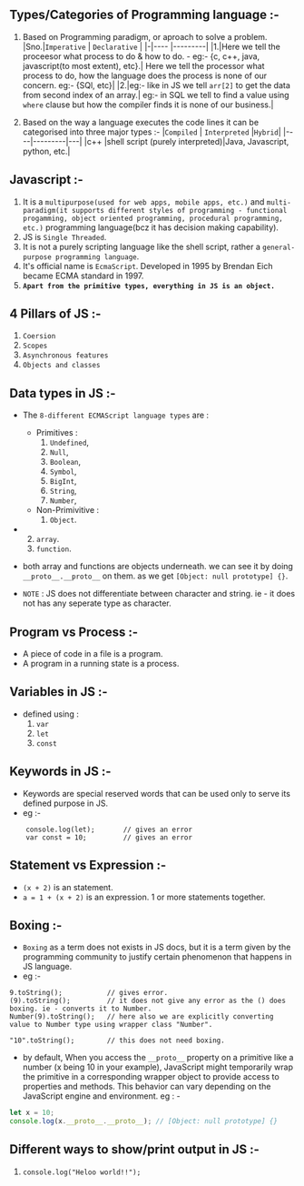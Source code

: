[](#intro)

## Types/Categories of Programming language :-

1.  Based on Programming paradigm, or aproach to solve a problem.
    |Sno.|`Imperative` | `Declarative` |
    |-|---- |---------|
    |1.|Here we tell the proceesor what process to do & how to do. - eg:- {c, c++, java, javascript(to most extent), etc}.| Here we tell the processor what process to do, how the language does the process is none of our concern. eg:- {SQl, etc}|
    |2.|eg:- like in JS we tell `arr[2]` to get the data from second index of an array.| eg:- in SQL we tell to find a value using `where` clause but how the compiler finds it is none of our business.|

2.  Based on the way a language executes the code lines it can be categorised into three major types :-
    |`Compiled` | `Interpreted` |`Hybrid`|
    |----|---------|---|
    |c++ |shell script (purely interpreted)|Java, Javascript, python, etc.|

## Javascript :-

1. It is a `multipurpose(used for web apps, mobile apps, etc.)` and `multi-paradigm(it supports different styles of programming - functional progamming, object oriented programming, procedural programming, etc.)` programming language(bcz it has decision making capability).
2. JS is `Single Threaded`.
3. It is not a purely scripting language like the shell script, rather a `general-purpose programming language`.
4. It's official name is `EcmaScript`. Developed in 1995 by Brendan Eich became ECMA standard in 1997.
5. **`Apart from the primitive types, everything in JS is an object.`**

## 4 Pillars of JS :-

1. `Coersion`
2. `Scopes`
3. `Asynchronous features`
4. `Objects and classes`

## Data types in JS :-

-   The `8-different ECMAScript language types` are :

    -   Primitives :
        1. `Undefined`,
        2. `Null`,
        3. `Boolean`,
        4. `Symbol`,
        5. `BigInt`,
        6. `String`,
        7. `Number`,
    -   Non-Primivitive :
        1. `Object`.

-   2.  `array`.
    3.  `function`.
-   both array and functions are objects underneath. we can see it by doing `__proto__.__proto__` on them. as we get `[Object: null prototype] {}`.

-   `NOTE` : JS does not differentiate between character and string. ie - it does not has any seperate type as character.

## Program vs Process :-

-   A piece of code in a file is a program.
-   A program in a running state is a process.

## Variables in JS :-

-   defined using :
    1. `var`
    2. `let`
    3. `const`

## Keywords in JS :-

-   Keywords are special reserved words that can be used only to serve its defined purpose in JS.
-   eg :-

```JS
    console.log(let);       // gives an error
    var const = 10;         // gives an error
```

## Statement vs Expression :-

-   `(x + 2)` is an statement.
-   `a = 1 + (x + 2)` is an expression. 1 or more statements together.

## Boxing :-

-   `Boxing` as a term does not exists in JS docs, but it is a term given by the programming community to justify certain phenomenon that happens in JS language.
-   eg :-

```JS
9.toString();           // gives error.
(9).toString();         // it does not give any error as the () does boxing. ie - converts it to Number.
Number(9).toString();   // here also we are explicitly converting value to Number type using wrapper class "Number".

"10".toString();        // this does not need boxing.
```

-   by default, When you access the `__proto__` property on a primitive like a number (x being 10 in your example), JavaScript might temporarily wrap the primitive in a corresponding wrapper object to provide access to properties and methods. This behavior can vary depending on the JavaScript engine and environment.
    eg : -

```js
let x = 10;
console.log(x.__proto__.__proto__); // [Object: null prototype] {}
```

## Different ways to show/print output in JS :-

1. `console.log("Heloo world!!");`
